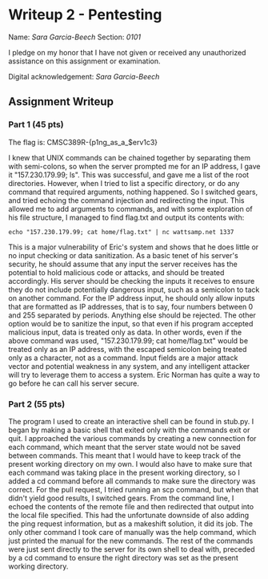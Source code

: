 # Writeup 2 - Pentesting

Name: *Sara Garcia-Beech*
Section: *0101*

I pledge on my honor that I have not given or received any unauthorized assistance on this assignment or examination.

Digital acknowledgement: *Sara Garcia-Beech*

## Assignment Writeup

### Part 1 (45 pts)

The flag is:  CMSC389R-{p1ng_as_a_$erv1c3}  

I knew that UNIX commands can be chained together by separating them with semi-colons, so when the server prompted me for an IP address, I gave it "157.230.179.99; ls". This was successful, and gave me a list of the root directories. However, when I tried to list a specific directory, or do any command that required arguments, nothing happened. So I switched gears, and tried echoing the command injection and redirecting the input. This allowed me to add arguments to commands, and with some exploration of his file structure, I managed to find flag.txt and output its contents with:

`echo "157.230.179.99; cat home/flag.txt" | nc wattsamp.net 1337`

This is a major vulnerability of Eric's system and shows that he does little or no input checking or data sanitization. As a basic tenet of his server's security, he should assume that any input the server receives has the potential to hold malicious code or attacks, and should be treated accordingly. His server should be checking the inputs it receives to ensure they do not include potentially dangerous input, such as a semicolon to tack on another command. For the IP address input, he should only allow inputs that are formatted as IP addresses, that is to say, four numbers between 0 and 255 separated by periods. Anything else should be rejected. The other option would be to sanitize the input, so that even if his program accepted malicious input, data is treated only as data. In other words, even if the above command was used, "157.230.179.99; cat home/flag.txt" would be treated only as an IP address, with the escaped semicolon being treated only as a character, not as a command. Input fields are a major attack vector and potential weakness in any system, and any intelligent attacker will try to leverage them to access a system. Eric Norman has quite a way to go before he can call his server secure.

### Part 2 (55 pts)

The program I used to create an interactive shell can be found in stub.py. I began by making a basic shell that exited only with the commands exit or quit. I approached the various commands by creating a new connection for each command, which meant that the server state would not be saved between commands. This meant that I would have to keep track of the present working directory on my own. I would also have to make sure that each command was taking place in the present working directory, so I added a cd command before all commands to make sure the directory was correct. For the pull request, I tried running an scp command, but when that didn't yield good results, I switched gears. From the command line, I echoed the contents of the remote file and then redirected that output into the local file specified. This had the unfortunate downside of also adding the ping request information, but as a makeshift solution, it did its job. The only other command I took care of manually was the help command, which just printed the manual for the new commands. The rest of the commands were just sent directly to the server for its own shell to deal with, preceded by a cd command to ensure the right directory was set as the present working directory.
